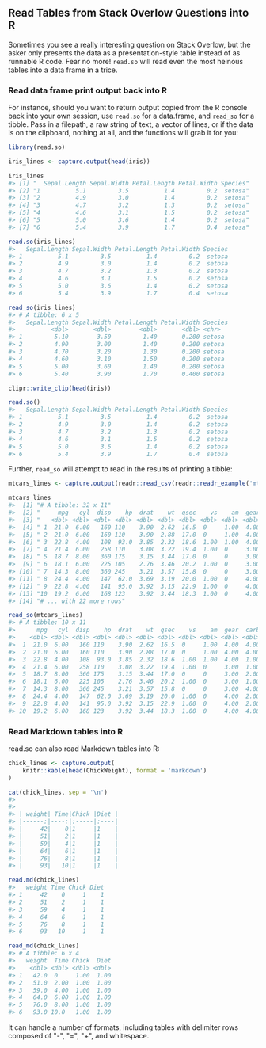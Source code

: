 <!-- README.md is generated from README.Rmd. Please edit that file -->
Read Tables from Stack Overlow Questions into R
-----------------------------------------------

Sometimes you see a really interesting question on Stack Overlow, but the asker only presents the data as a presentation-style table instead of as runnable R code. Fear no more! `read.so` will read even the most heinous tables into a data frame in a trice.

### Read data frame print output back into R

For instance, should you want to return output copied from the R console back into your own session, use `read.so` for a data.frame, and `read_so` for a tibble. Pass in a filepath, a raw string of text, a vector of lines, or if the data is on the clipboard, nothing at all, and the functions will grab it for you:

``` r
library(read.so)

iris_lines <- capture.output(head(iris))

iris_lines
#> [1] "  Sepal.Length Sepal.Width Petal.Length Petal.Width Species"
#> [2] "1          5.1         3.5          1.4         0.2  setosa"
#> [3] "2          4.9         3.0          1.4         0.2  setosa"
#> [4] "3          4.7         3.2          1.3         0.2  setosa"
#> [5] "4          4.6         3.1          1.5         0.2  setosa"
#> [6] "5          5.0         3.6          1.4         0.2  setosa"
#> [7] "6          5.4         3.9          1.7         0.4  setosa"

read.so(iris_lines)
#>   Sepal.Length Sepal.Width Petal.Length Petal.Width Species
#> 1          5.1         3.5          1.4         0.2  setosa
#> 2          4.9         3.0          1.4         0.2  setosa
#> 3          4.7         3.2          1.3         0.2  setosa
#> 4          4.6         3.1          1.5         0.2  setosa
#> 5          5.0         3.6          1.4         0.2  setosa
#> 6          5.4         3.9          1.7         0.4  setosa

read_so(iris_lines)
#> # A tibble: 6 x 5
#>   Sepal.Length Sepal.Width Petal.Length Petal.Width Species
#>          <dbl>       <dbl>        <dbl>       <dbl> <chr>  
#> 1         5.10        3.50         1.40       0.200 setosa 
#> 2         4.90        3.00         1.40       0.200 setosa 
#> 3         4.70        3.20         1.30       0.200 setosa 
#> 4         4.60        3.10         1.50       0.200 setosa 
#> 5         5.00        3.60         1.40       0.200 setosa 
#> 6         5.40        3.90         1.70       0.400 setosa

clipr::write_clip(head(iris))

read.so()
#>   Sepal.Length Sepal.Width Petal.Length Petal.Width Species
#> 1          5.1         3.5          1.4         0.2  setosa
#> 2          4.9         3.0          1.4         0.2  setosa
#> 3          4.7         3.2          1.3         0.2  setosa
#> 4          4.6         3.1          1.5         0.2  setosa
#> 5          5.0         3.6          1.4         0.2  setosa
#> 6          5.4         3.9          1.7         0.4  setosa
```

Further, `read_so` will attempt to read in the results of printing a tibble:

``` r
mtcars_lines <- capture.output(readr::read_csv(readr::readr_example('mtcars.csv')))

mtcars_lines
#>  [1] "# A tibble: 32 x 11"                                                 
#>  [2] "     mpg   cyl  disp    hp  drat    wt  qsec    vs    am  gear  carb"
#>  [3] "   <dbl> <dbl> <dbl> <dbl> <dbl> <dbl> <dbl> <dbl> <dbl> <dbl> <dbl>"
#>  [4] " 1  21.0  6.00   160 110    3.90  2.62  16.5  0     1.00  4.00  4.00"
#>  [5] " 2  21.0  6.00   160 110    3.90  2.88  17.0  0     1.00  4.00  4.00"
#>  [6] " 3  22.8  4.00   108  93.0  3.85  2.32  18.6  1.00  1.00  4.00  1.00"
#>  [7] " 4  21.4  6.00   258 110    3.08  3.22  19.4  1.00  0     3.00  1.00"
#>  [8] " 5  18.7  8.00   360 175    3.15  3.44  17.0  0     0     3.00  2.00"
#>  [9] " 6  18.1  6.00   225 105    2.76  3.46  20.2  1.00  0     3.00  1.00"
#> [10] " 7  14.3  8.00   360 245    3.21  3.57  15.8  0     0     3.00  4.00"
#> [11] " 8  24.4  4.00   147  62.0  3.69  3.19  20.0  1.00  0     4.00  2.00"
#> [12] " 9  22.8  4.00   141  95.0  3.92  3.15  22.9  1.00  0     4.00  2.00"
#> [13] "10  19.2  6.00   168 123    3.92  3.44  18.3  1.00  0     4.00  4.00"
#> [14] "# ... with 22 more rows"

read_so(mtcars_lines)
#> # A tibble: 10 x 11
#>      mpg   cyl  disp    hp  drat    wt  qsec    vs    am  gear  carb
#>    <dbl> <dbl> <dbl> <dbl> <dbl> <dbl> <dbl> <dbl> <dbl> <dbl> <dbl>
#>  1  21.0  6.00   160 110    3.90  2.62  16.5  0     1.00  4.00  4.00
#>  2  21.0  6.00   160 110    3.90  2.88  17.0  0     1.00  4.00  4.00
#>  3  22.8  4.00   108  93.0  3.85  2.32  18.6  1.00  1.00  4.00  1.00
#>  4  21.4  6.00   258 110    3.08  3.22  19.4  1.00  0     3.00  1.00
#>  5  18.7  8.00   360 175    3.15  3.44  17.0  0     0     3.00  2.00
#>  6  18.1  6.00   225 105    2.76  3.46  20.2  1.00  0     3.00  1.00
#>  7  14.3  8.00   360 245    3.21  3.57  15.8  0     0     3.00  4.00
#>  8  24.4  4.00   147  62.0  3.69  3.19  20.0  1.00  0     4.00  2.00
#>  9  22.8  4.00   141  95.0  3.92  3.15  22.9  1.00  0     4.00  2.00
#> 10  19.2  6.00   168 123    3.92  3.44  18.3  1.00  0     4.00  4.00
```

### Read Markdown tables into R

read.so can also read Markdown tables into R:

``` r
chick_lines <- capture.output(
    knitr::kable(head(ChickWeight), format = 'markdown')
)

cat(chick_lines, sep = '\n')
#> 
#> 
#> | weight| Time|Chick |Diet |
#> |------:|----:|:-----|:----|
#> |     42|    0|1     |1    |
#> |     51|    2|1     |1    |
#> |     59|    4|1     |1    |
#> |     64|    6|1     |1    |
#> |     76|    8|1     |1    |
#> |     93|   10|1     |1    |

read.md(chick_lines)
#>   weight Time Chick Diet
#> 1     42    0     1    1
#> 2     51    2     1    1
#> 3     59    4     1    1
#> 4     64    6     1    1
#> 5     76    8     1    1
#> 6     93   10     1    1

read_md(chick_lines)
#> # A tibble: 6 x 4
#>   weight  Time Chick  Diet
#>    <dbl> <dbl> <dbl> <dbl>
#> 1   42.0  0     1.00  1.00
#> 2   51.0  2.00  1.00  1.00
#> 3   59.0  4.00  1.00  1.00
#> 4   64.0  6.00  1.00  1.00
#> 5   76.0  8.00  1.00  1.00
#> 6   93.0 10.0   1.00  1.00
```

It can handle a number of formats, including tables with delimiter rows composed of "-", "=", "+", and whitespace.
